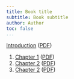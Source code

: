 ```yaml
---
title: Book title
subtitle: Book subtitle
author: Author
toc: false
...
```


[Introduction](introduction.html) ([PDF](pdf/introduction.pdf))

1. [Chapter 1](chapter1.html) ([PDF](pdf/chapter1.pdf))
2. [Chapter 2](chapter2.html) ([PDF](pdf/chapter2.pdf))
3. [Chapter 2](chapter3.html) ([PDF](pdf/chapter3.pdf))
